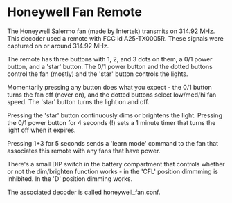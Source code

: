 # Honeywell Fan Remote

The Honeywell Salermo fan (made by Intertek) transmits on  314.92 MHz.
This decoder used a remote with FCC id A25-TX0005R. These signals were captured 
on or around 314.92 MHz.

The remote has three buttons with 1, 2, and 3 dots on them, a 0/1 power button,
and a 'star' button. The 0/1 power button and the dotted buttons control the fan
(mostly) and the 'star' button controls the lights.

Momentarily pressing any button does what you expect - the 0/1 button turns the
fan off (never on), and the dotted buttons select low/med/hi fan speed. The 'star'
button turns the light on and off.

Pressing the 'star' button continuously dims or brightens the light. Pressing the
0/1 power button for 4 seconds (!) sets a 1 minute timer that turns the light off
when it expires.

Pressing 1+3 for 5 seconds sends a 'learn mode' command to the fan that associates
this remote with any fans that have power.

There's a small DIP switch in the battery compartment that controls whether or not
the dim/brighten function works - in the 'CFL' position dimmming is inhibited. In
the 'D' position dimming works.

The associated decoder is called honeywell_fan.conf.
